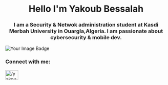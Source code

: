 <h1 align="center"> Hello I'm Yakoub Bessalah</h1>
<h3 align="center">I am a Security & Netwok administration student at Kasdi Merbah University in Ouargla,Algeria. I am passionate about cybersecurity & mobile dev.</h3>
<img src="https://tryhackme-badges.s3.amazonaws.com/0x0b1010.png" alt="Your Image Badge" />
<h3 align="left">Connect with me:</h3>
<p align="left">
<a href="https://linkedin.com/in//yakoub-bessalah-5a4515279/" target="blank"><img align="center" src="https://raw.githubusercontent.com/rahuldkjain/github-profile-readme-generator/master/src/images/icons/Social/linked-in-alt.svg" alt="/yakoub-bessalah-5a4515279/" height="30" width="40" /></a>



